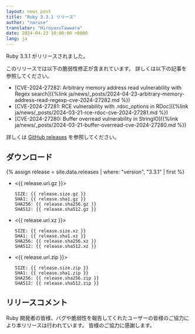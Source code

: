 ```yaml
---
layout: news_post
title: "Ruby 3.3.1 リリース"
author: "naruse"
translator: "HiroyasuTawwara"
date: 2024-04-23 10:00:00 +0000
lang: ja
---
```


Ruby 3.3.1 がリリースされました。

このリリースでは以下の脆弱性修正が含まれています。
詳しくは以下の記事を参照してください。

* [CVE-2024-27282: Arbitrary memory address read vulnerability with Regex search]({%link ja/news/_posts/2024-04-23-arbitrary-memory-address-read-regexp-cve-2024-27282.md %})
* [CVE-2024-27281: RCE vulnerability with .rdoc_options in RDoc]({%link ja/news/_posts/2024-03-21-rce-rdoc-cve-2024-27281.md %})
* [CVE-2024-27280: Buffer overread vulnerability in StringIO]({%link ja/news/_posts/2024-03-21-buffer-overread-cve-2024-27280.md %})

詳しくは [GitHub releases](https://github.com/ruby/ruby/releases/tag/v3_3_1) を参照してください。

## ダウンロード

{% assign release = site.data.releases | where: "version", "3.3.1" | first %}

* <{{ release.url.gz }}>

      SIZE: {{ release.size.gz }}
      SHA1: {{ release.sha1.gz }}
      SHA256: {{ release.sha256.gz }}
      SHA512: {{ release.sha512.gz }}

* <{{ release.url.xz }}>

      SIZE: {{ release.size.xz }}
      SHA1: {{ release.sha1.xz }}
      SHA256: {{ release.sha256.xz }}
      SHA512: {{ release.sha512.xz }}

* <{{ release.url.zip }}>

      SIZE: {{ release.size.zip }}
      SHA1: {{ release.sha1.zip }}
      SHA256: {{ release.sha256.zip }}
      SHA512: {{ release.sha512.zip }}

## リリースコメント

Ruby 開発者の皆様、バグや脆弱性を報告してくれたユーザーの皆様のご協力により本リリースは行われています。
皆様のご協力に感謝します。
